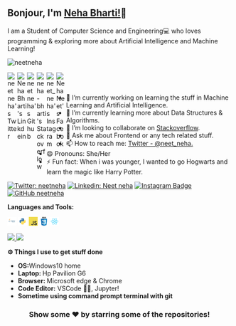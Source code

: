 ## Bonjour, I'm [Neha Bharti!](http://www.nehabharti.in)👋
I am a Student of Computer Science and Engineering💻 who loves programming & exploring more about Artificial Intelligence and Machine Learning!


<p align="left"> <img src="https://komarev.com/ghpvc/?username=neetneha&label=Profile views&color=green&style=plastic" alt="neetneha" /> </p>
<a href="https://twitter.com/neet_neha">
  <img align="left" alt="neet neha's Twitter" width="22px" src="https://cdn.jsdelivr.net/npm/simple-icons@v3/icons/twitter.svg" />
</a>
<a href="https://www.linkedin.com/in/Neha Bharti/">
  <img align="left" alt="Neha Bharti's Linkdein" width="22px" src="https://cdn.jsdelivr.net/npm/simple-icons@v3/icons/linkedin.svg" />
</a>
<a href="https://github.com/neetneha/">
  <img align="left" alt="neet neha's Github" width="22px" src="https://cdn.jsdelivr.net/npm/simple-icons@v3/icons/github.svg" />
</a>
<a href="https://stackoverflow.com/users/15405780/neha-bharti?tab=profile">
  <img align="left" alt="neha-bharti's Stackoverflow" width="22px" src="https://cdn.jsdelivr.net/npm/simple-icons@v3/icons/stackoverflow.svg" />
</a>
<a href="https://www.instagram.com/neet_neha/">
  <img align="left" alt="neet_neha's Instagram" width="22px" src="https://cdn.jsdelivr.net/npm/simple-icons@v3/icons/instagram.svg" />
</a>	
<a href="https://www.facebook.com/profile.php?id=neha.neet.5">
  <img align="left" alt="Neha Neet's Facebook" width="22px" src="https://cdn.jsdelivr.net/npm/simple-icons@v3/icons/facebook.svg" />
</a>
<br/>
<br/>


- 🔭 I’m currently working on learning the stuff in Machine Learning and Artificial Intelligence.
- 🌱 I’m currently learning more about Data Structures & Algorithms.
- 👯 I’m looking to collaborate on [Stackoverflow](https://stackoverflow.com/users/15405780/neha-bharti?tab=profile).
- 💬 Ask me about Frontend or any tech related stuff.
- 📫 How to reach me: [Twitter - @neet_neha.](https://twitter.com/neet_neha) 
- 😄 Pronouns: She/Her          
- ⚡ Fun fact: When i was younger, I wanted to go Hogwarts and learn the magic like Harry Potter.         
 
[![Twitter: neetneha](https://img.shields.io/twitter/follow/neet_neha?style=social)](https://twitter.com/neet_neha)
[![Linkedin: Neet neha](https://img.shields.io/badge/-Neet_neha-blue?style=flat-square&logo=Linkedin&logoColor=white&link=https://www.linkedin.com/in/Neet-neha-373756210/)](https://www.linkedin.com/in/Neet-neha-373756210/)
[![Instagram Badge](https://img.shields.io/badge/-Instagram-e4405f?style=flat-square&logo=Instagram&logoColor=white)](https://www.instagram.com/neet_neha/) 
[![GitHub neetneha](https://img.shields.io/github/followers/neetneha?label=follow&style=social)](https://github.com/neetneha)

 **Languages and Tools:**  

<code><img height="20" src="https://raw.githubusercontent.com/github/explore/80688e429a7d4ef2fca1e82350fe8e3517d3494d/topics/java/java.png"></code>
<code><img height="20" src="https://raw.githubusercontent.com/github/explore/80688e429a7d4ef2fca1e82350fe8e3517d3494d/topics/python/python.png"></code>
<code><img height="20" src="https://raw.githubusercontent.com/github/explore/80688e429a7d4ef2fca1e82350fe8e3517d3494d/topics/javascript/javascript.png"></code>
<code><img height="20" src="https://raw.githubusercontent.com/github/explore/80688e429a7d4ef2fca1e82350fe8e3517d3494d/topics/css/css.png"></code>
<code><img height="20" src="https://raw.githubusercontent.com/github/explore/80688e429a7d4ef2fca1e82350fe8e3517d3494d/topics/react/react.png"></code>   

<a href="https://github.com/neetneha">
 <img height="160em" src="https://github-readme-stats.vercel.app/api?username=neetneha&show_icons=true&hide_border=true" />
<img height="140em" src="https://github-readme-stats.vercel.app/api/top-langs/?username=neetneha&exclude_repo=KNN-Image-Classification&show_icons=true&hide_border=true&layout=compact&langs_count=6"/>
</a>


  <b>⚙️ Things I use to get stuff done</b></summary>
  	<ul>
  	    <li><b>OS:</b>Windows10 home</li>
	    <li><b>Laptop: </b> Hp Pavilion G6</li>
  	    <li><b>Browser: </b> Microsoft edge & Chrome</li>
	    <li><b>Code Editor:</b> VSCode 🖤🖤, Jupyter!</li>
	<li><b>Sometime using command prompt terminal with git</li>
	</ul>	

<div align="center">

### Show some ❤️ by starring some of the repositories!

</div>

